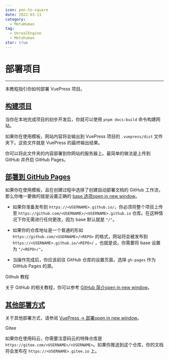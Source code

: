 ```yaml
---
icon: pen-to-square
date: 2022-03-11
category:
  - MetaHuman
tag:
  - UnrealEngine
  - Metahuman
star: true
---
```


# **部署项目**
---
本教程指引你如何部署 VuePress 项目。

## [构建项目](https://jeffreytsai1004.github.io/posts/WebSiteDeploy/Vuepress/0007.html#构建项目)

当你在本地完成项目的初步开发后，你就可以使用 `pnpm docs:build` 命令构建网站。

如果你在使用模板，网站内容将会输出到 VuePress 项目的 `.vuepress/dist` 文件夹下。这些文件就是 VuePress 的最终输出结果。

你可以将此文件夹的内容部署到你网站的服务器上。最简单的做法是上传到 GitHub 并开启 GitHub Pages。

## [部署到 GitHub Pages](https://jeffreytsai1004.github.io/posts/WebSiteDeploy/Vuepress/0007.html#部署到-github-pages)

如果你在使用模板，且在创建过程中选择了创建自动部署文档的 GitHub 工作流，那么你唯一要做的就是设置正确的 [base 选项open in new window](https://vuejs.press/zh/reference/config.html#base)。

-   如果你准备发布到 `https://<USERNAME>.github.io/`，你必须将整个项目上传至 `https://github.com/<USERNAME>/<USERNAME>.github.io` 仓库。在这种情况下你无需进行任何更改，因为 base 默认就是 `"/"`。
    
-   如果你的仓库地址是一个普通的形如 `https://github.com/<USERNAME>/<REPO>` 的格式，网站将会被发布到 `https://<USERNAME>.github.io/<REPO>/` ，也就是说，你需要将 base 设置为 `"/<REPO>/"`。
    
-   当操作完成后，你应该前往 GitHub 仓库的设置页面，选择 `gh-pages` 作为 GitHub Pages 的源。
    

Github 教程

关于 GitHub 的相关教程，你可以参考 [GitHub 简介open in new window](https://mister-hope.com/code/github/)。

## [其他部署方式](https://jeffreytsai1004.github.io/posts/WebSiteDeploy/Vuepress/0007.html#其他部署方式)

关于其他部署方式，请参阅 [VuePress → 部署open in new window](https://vuejs.press/zh/guide/deployment.html)。

Gitee

如果你在使用码云，你需要注意码云的特殊仓库是 `https://gitee.com/<USERNAME>/<USERNAME>`。如果你推送到这个仓库，你的文档将会发布在 `https://<USERNAME>.gitee.io` 上。